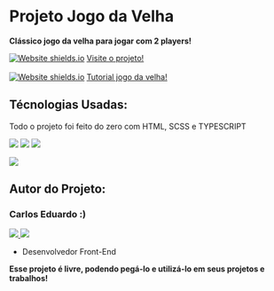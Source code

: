 <h1> Projeto Jogo da Velha </h1>
<p><b>Clássico jogo da velha para jogar com 2 players!</b></p>

[![Website shields.io](https://img.shields.io/website-up-down-green-red/http/shields.io.svg)](http://shields.io/)
<a href="https://jogodavelha1.vercel.app" target="_blank"> Visite o projeto! </a> <br> <br>
[![Website shields.io](https://img.shields.io/website-up-down-green-red/http/shields.io.svg)](http://shields.io/)
<a href="https://docjogodavelha.vercel.app/" target="_blank"> Tutorial jogo da velha!</a>

<h2 id="tecnologias">Técnologias Usadas:</h2>

<p> Todo o projeto foi feito do zero com HTML, SCSS e TYPESCRIPT</p>
  <img src="https://img.shields.io/badge/HTML5-E34F26?style=for-the-badge&logo=html5&logoColor=white" />
   <img src="https://img.shields.io/badge/Sass-CC6699?style=for-the-badge&logo=sass&logoColor=white"/>
  	<img src="https://img.shields.io/badge/typescript-%23007ACC.svg?style=for-the-badge&logo=typescript&logoColor=white"/>
</p>

<img src="https://i.ibb.co/VS3LkSg/Jogo-da-Velha-Google-Chrome-23-07-2023-14-21-56.png"/>

<h2>Autor do Projeto:</h2>

<h3> Carlos Eduardo :) </h3>

<p> 
  <a href="https://github.com/carlosEduardDev">
    <img src="https://img.shields.io/badge/GitHub-100000?style=for-the-badge&logo=github&logoColor=white" />
  </a> 
  <a href="https://api.whatsapp.com/send?phone=5511974265092/">
    <img src="https://img.shields.io/badge/WhatsApp-25D366?style=for-the-badge&logo=whatsapp&logoColor=white" />
  </a>   
</p>

<ul>
  <li>Desenvolvedor Front-End</li>
</ul>

<p><b>Esse projeto é livre, podendo pegá-lo e utilizá-lo em seus projetos e trabalhos! <b></p>
